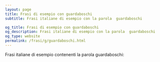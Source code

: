 ```yaml
---
layout: page
title: Frasi di esempio con guardaboschi 
subtitle: Frasi italiane di esempio con la parola  guardaboschi

og_title: Frasi di esempio con guardaboschi 
og_description: Frasi italiane di esempio con la parola  guardaboschi
og_type: website
permalink: /frasi/g/guardaboschi.html
---
```


Frasi italiane di esempio contenenti la parola guardaboschi:


